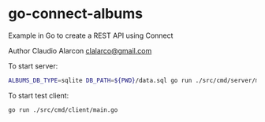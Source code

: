 # go-connect-albums
Example in Go to create a REST API using Connect

Author Claudio Alarcon clalarco@gmail.com

To start server:

```sh
ALBUMS_DB_TYPE=sqlite DB_PATH=${PWD}/data.sql go run ./src/cmd/server/main.go
```

To start test client:
```sh
go run ./src/cmd/client/main.go
```